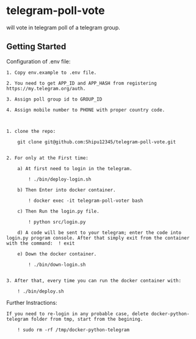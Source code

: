 # telegram-poll-vote
will vote in telegram poll of a telegram group. 




Getting Started
---------------------------------------------------------------------------------------------------------------------

Configuration of .env file:

    1. Copy env.example to .env file.

    2. You need to get APP_ID and APP_HASH from registering  https://my.telegram.org/auth.

    3. Assign poll group id to GROUP_ID

    4. Assign mobile number to PHONE with proper country code.



    1. clone the repo:

        git clone git@github.com:Shipu12345/telegram-poll-vote.git
    

    2. For only at the First time:
        
        a) At first need to login in the telegram.
            
            ! ./bin/deploy-login.sh
        
        b) Then Enter into docker container.

            ! docker exec -it telegram-poll-voter bash
        
        c) Then Run the login.py file.

            ! python src/login.py
        
        d) A code will be sent to your telegram; enter the code into login.py program console. After that simply exit from the container with the command:  ! exit

        e) Down the docker container.

            ! ./bin/down-login.sh
        
    
    3. After that, every time you can run the docker container with:

        ! ./bin/deploy.sh


Further Instractions:

    If you need to re-login in any probable case, delete docker-python-telegram folder from tmp, start from the begining.

        ! sudo rm -rf /tmp/docker-python-telegram










